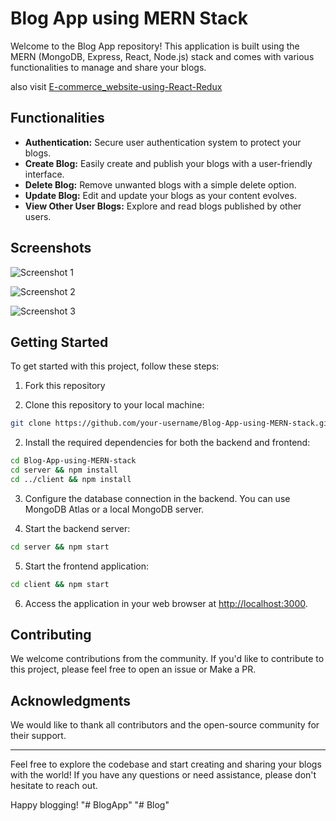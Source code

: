 # Blog App using MERN Stack

Welcome to the Blog App repository! This application is built using the MERN (MongoDB, Express, React, Node.js) stack and comes with various functionalities to manage and share your blogs.

also visit [E-commerce_website-using-React-Redux](https://github.com/khushi2706/E-commerce-website-using-React-Redux)

## Functionalities

- **Authentication:** Secure user authentication system to protect your blogs.
- **Create Blog:** Easily create and publish your blogs with a user-friendly interface.
- **Delete Blog:** Remove unwanted blogs with a simple delete option.
- **Update Blog:** Edit and update your blogs as your content evolves.
- **View Other User Blogs:** Explore and read blogs published by other users.

## Screenshots

![Screenshot 1](https://user-images.githubusercontent.com/67452985/172217325-4378400e-60a0-4364-aadb-89e900886a1c.png)

![Screenshot 2](https://user-images.githubusercontent.com/67452985/172217368-76264e6e-8373-484d-9cd0-3af5920754b1.png)

![Screenshot 3](https://user-images.githubusercontent.com/67452985/172217649-238abde0-1b29-40fe-a46e-1b5bb03678c8.png)

## Getting Started

To get started with this project, follow these steps:

1. Fork this repository

1. Clone this repository to your local machine:

```bash
git clone https://github.com/your-username/Blog-App-using-MERN-stack.git
```

2. Install the required dependencies for both the backend and frontend:

```bash
cd Blog-App-using-MERN-stack
cd server && npm install
cd ../client && npm install
```

3. Configure the database connection in the backend. You can use MongoDB Atlas or a local MongoDB server.

4. Start the backend server:

```bash
cd server && npm start
```

5. Start the frontend application:

```bash
cd client && npm start
```


6. Access the application in your web browser at [http://localhost:3000](http://localhost:3000).

## Contributing

We welcome contributions from the community. If you'd like to contribute to this project, please feel free to open an issue or Make a PR.


## Acknowledgments

We would like to thank all contributors and the open-source community for their support.

---

Feel free to explore the codebase and start creating and sharing your blogs with the world! If you have any questions or need assistance, please don't hesitate to reach out.

Happy blogging!
"# BlogApp" 
"# Blog" 
